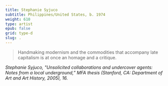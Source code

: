 ```yaml
---
title: Stephanie Syjuco
subtitle: Philippines/United States, b. 1974
weight: 610
type: artist
epub: false
grid: type-d
slug: .
---
```

>Handmaking modernism and the commodities that accompany late capitalism is at once an homage and a critique.

<cite>Stephanie Syjuco, "Unsolicited collaborations and undercover agents: Notes from a local underground,” MFA thesis (Stanford, CA: Department of Art and Art History, 2005), 16.</cite>
